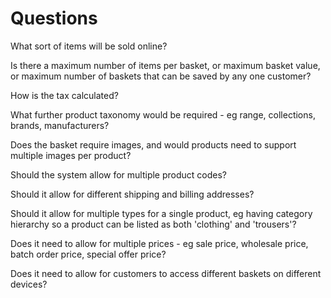 # Questions

What sort of items will be sold online?

Is there a maximum number of items per basket, or maximum basket value, or maximum number of baskets that can be saved by any one customer?

How is the tax calculated?

What further product taxonomy would be required - eg range, collections, brands, manufacturers?

Does the basket require images, and would products need to support multiple images per product?

Should the system allow for multiple product codes?

Should it allow for different shipping and billing addresses?

Should it allow for multiple types for a single product, eg having category hierarchy so a product can be listed as both 'clothing' and 'trousers'?

Does it need to allow for multiple prices - eg sale price, wholesale price, batch order price, special offer price?

Does it need to allow for customers to access different baskets on different devices?

